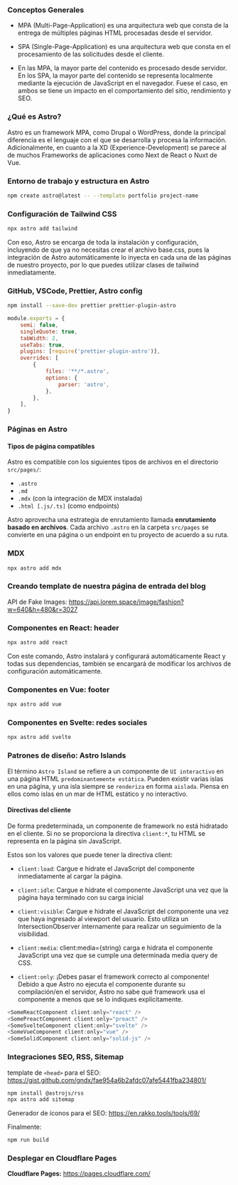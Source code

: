 ### Conceptos Generales

* MPA (Multi-Page-Application) es una arquitectura web que consta de la entrega de múltiples páginas HTML procesadas desde el servidor.

* SPA (Single-Page-Application) es una arquitectura web que consta en el procesamiento de las solicitudes desde el cliente.

* En las MPA, la mayor parte del contenido es procesado desde servidor. En los SPA, la mayor parte del contenido se representa localmente mediante la ejecución de JavaScript en el navegador. Fuese el caso, en ambos se tiene un impacto en el comportamiento del sitio, rendimiento y SEO.

### ¿Qué es Astro?

Astro es un framework MPA, como Drupal o WordPress, donde la principal diferencia es el lenguaje con el que se desarrolla y procesa la información. Adicionalmente, en cuanto a la XD (Experience-Development) se parece al de muchos Frameworks de aplicaciones como Next de React o Nuxt de Vue.

### Entorno de trabajo y estructura en Astro

```bash
npm create astro@latest -- --template portfolio project-name
```

### Configuración de Tailwind CSS

```bash
npx astro add tailwind
```

Con eso, Astro se encarga de toda la instalación y configuración, incluyendo de que ya no necesitas crear el archivo base.css, pues la integración de Astro automáticamente lo inyecta en cada una de las páginas de nuestro proyecto, por lo que puedes utilizar clases de tailwind inmediatamente.

### GitHub, VSCode, Prettier, Astro config

```bash
npm install --save-dev prettier prettier-plugin-astro
```

```js
module.exports = {
    semi: false,
    singleQuote: true,
    tabWidth: 2,
    useTabs: true,
    plugins: [require('prettier-plugin-astro')],
    overrides: [
        {
            files: '**/*.astro',
            options: {
                parser: 'astro',
            },
        },
    ],
}
```

### Páginas en Astro

#### Tipos de página compatibles

Astro es compatible con los siguientes tipos de archivos en el directorio `src/pages/`:

* `.astro`
* `.md`
* `.mdx` (con la integración de MDX instalada)
* `.html [.js/.ts]` (como endpoints)

Astro aprovecha una estrategia de enrutamiento llamada **enrutamiento basado en archivos**. Cada archivo `.astro` en la carpeta `src/pages` se convierte en una página o un endpoint en tu proyecto de acuerdo a su ruta.

### MDX

```bash
npx astro add mdx
```

### Creando template de nuestra página de entrada del blog

API de Fake Images: https://api.lorem.space/image/fashion?w=640&h=480&r=3027

### Componentes en React: header

```bash
npx astro add react
```

Con este comando, Astro instalará y configurará automáticamente React y todas sus dependencias, también se encargará de modificar los archivos de configuración automáticamente.

### Componentes en Vue: footer

```bash
npx astro add vue
```

### Componentes en Svelte: redes sociales

```bash
npx astro add svelte
```

### Patrones de diseño: Astro Islands

El término `Astro Island` se refiere a un componente de `UI interactivo` en una página HTML `predominantemente estática`. Pueden existir varias islas en una página, y una isla siempre se `renderiza` en forma `aislada`. Piensa en ellos como islas en un mar de HTML estático y no interactivo.

#### Directivas del cliente

De forma predeterminada, un componente de framework no está hidratado en el cliente. Si no se proporciona la directiva `client:*`, tu HTML se representa en la página sin JavaScript.

Estos son los valores que puede tener la directiva client:

* `client:load`: Cargue e hidrate el JavaScript del componente inmediatamente al cargar la página.

* `client:idle`: Cargue e hidrate el componente JavaScript una vez que la página haya terminado con su carga inicial

* `client:visible`: Cargue e hidrate el JavaScript del componente una vez que haya ingresado al viewport del usuario. Esto utiliza un IntersectionObserver internamente para realizar un seguimiento de la visibilidad.

* `client:media`: client:media={string} carga e hidrata el componente JavaScript una vez que se cumple una determinada media query de CSS.

* `client:only`: ¡Debes pasar el framework correcto al componente! Debido a que Astro no ejecuta el componente durante su compilación/en el servidor, Astro no sabe qué framework usa el componente a menos que se lo indiques explícitamente.

```js
<SomeReactComponent client:only="react" />
<SomePreactComponent client:only="preact" />
<SomeSvelteComponent client:only="svelte" />
<SomeVueComponent client:only="vue" />
<SomeSolidComponent client:only="solid-js" />
```

### Integraciones SEO, RSS, Sitemap

template de `<head>` para el SEO: https://gist.github.com/gndx/fae954a6b2afdc07afe5441fba234801/

```bash
npm install @astrojs/rss
npx astro add sitemap
```

Generador de íconos para el SEO: https://en.rakko.tools/tools/69/

Finalmente:

```bash
npm run build
```

### Desplegar en Cloudflare Pages

**Cloudflare Pages:** https://pages.cloudflare.com/
